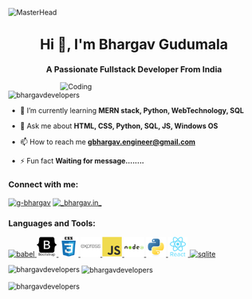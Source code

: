 ![MasterHead](https://www.arkasoftwares.com/blog/wp-content/uploads/2021/01/header_banner-6.jpg)
<h1 align="center">Hi 👋, I'm Bhargav Gudumala</h1>
<h3 align="center">A Passionate Fullstack Developer From India</h3>
<img align="right" alt="Coding" width="400" src="https://www.infomazeelite.com/wp-content/uploads/2022/12/MERN-Stack-Development.png"/>

<p align="left"> <img src="https://komarev.com/ghpvc/?username=bhargavdevelopers&label=Profile%20views&color=0e75b6&style=flat" alt="bhargavdevelopers" /> </p>

- 🌱 I’m currently learning **MERN stack, Python, WebTechnology, SQL**

- 💬 Ask me about **HTML, CSS, Python, SQL, JS, Windows OS**

- 📫 How to reach me **gbhargav.engineer@gmail.com**

- ⚡ Fun fact **Waiting for message........**

<h3 align="left">Connect with me:</h3>
<p align="left">
<a href="https://linkedin.com/in/g-bhargav" target="blank"><img align="center" src="https://raw.githubusercontent.com/rahuldkjain/github-profile-readme-generator/master/src/images/icons/Social/linked-in-alt.svg" alt="g-bhargav" height="30" width="40" /></a>
<a href="https://instagram.com/_bhargav.in_" target="blank"><img align="center" src="https://raw.githubusercontent.com/rahuldkjain/github-profile-readme-generator/master/src/images/icons/Social/instagram.svg" alt="_bhargav.in_" height="30" width="40" /></a>
</p>

<h3 align="left">Languages and Tools:</h3>
<p align="left"> <a href="https://babeljs.io/" target="_blank" rel="noreferrer"> <img src="https://www.vectorlogo.zone/logos/babeljs/babeljs-icon.svg" alt="babel" width="40" height="40"/> </a> <a href="https://getbootstrap.com" target="_blank" rel="noreferrer"> <img src="https://raw.githubusercontent.com/devicons/devicon/master/icons/bootstrap/bootstrap-plain-wordmark.svg" alt="bootstrap" width="40" height="40"/> </a> <a href="https://www.w3schools.com/css/" target="_blank" rel="noreferrer"> <img src="https://raw.githubusercontent.com/devicons/devicon/master/icons/css3/css3-original-wordmark.svg" alt="css3" width="40" height="40"/> </a> <a href="https://expressjs.com" target="_blank" rel="noreferrer"> <img src="https://raw.githubusercontent.com/devicons/devicon/master/icons/express/express-original-wordmark.svg" alt="express" width="40" height="40"/> </a> <a href="https://developer.mozilla.org/en-US/docs/Web/JavaScript" target="_blank" rel="noreferrer"> <img src="https://raw.githubusercontent.com/devicons/devicon/master/icons/javascript/javascript-original.svg" alt="javascript" width="40" height="40"/> </a> <a href="https://nodejs.org" target="_blank" rel="noreferrer"> <img src="https://raw.githubusercontent.com/devicons/devicon/master/icons/nodejs/nodejs-original-wordmark.svg" alt="nodejs" width="40" height="40"/> </a> <a href="https://www.python.org" target="_blank" rel="noreferrer"> <img src="https://raw.githubusercontent.com/devicons/devicon/master/icons/python/python-original.svg" alt="python" width="40" height="40"/> </a> <a href="https://reactjs.org/" target="_blank" rel="noreferrer"> <img src="https://raw.githubusercontent.com/devicons/devicon/master/icons/react/react-original-wordmark.svg" alt="react" width="40" height="40"/> </a> <a href="https://www.sqlite.org/" target="_blank" rel="noreferrer"> <img src="https://www.vectorlogo.zone/logos/sqlite/sqlite-icon.svg" alt="sqlite" width="40" height="40"/> </a> </p>

<p><img align="left" src="https://github-readme-stats.vercel.app/api/top-langs?username=bhargavdevelopers&show_icons=true&locale=en&layout=compact" alt="bhargavdevelopers" /></p>

<p>&nbsp;<img align="center" src="https://github-readme-stats.vercel.app/api?username=bhargavdevelopers&show_icons=true&locale=en" alt="bhargavdevelopers" /></p>

<p><img align="center" src="https://github-readme-streak-stats.herokuapp.com/?user=bhargavdevelopers&" alt="bhargavdevelopers" /></p>
